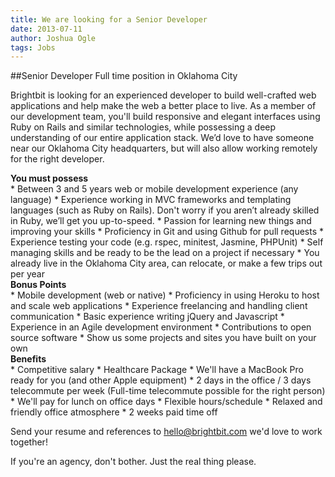 ```yaml
---
title: We are looking for a Senior Developer
date: 2013-07-11
author: Joshua Ogle
tags: Jobs
---
```

##Senior Developer
Full time position in Oklahoma City

Brightbit is looking for an experienced developer to build well-crafted web applications and help make the web a better place to live. As a member of our development team, you'll build responsive and elegant interfaces using Ruby on Rails and similar technologies, while possessing a deep understanding of our entire application stack. We’d love to have someone near our Oklahoma City headquarters, but will also allow working remotely for the right developer.

<div><strong>You must possess</strong></div>
* Between 3 and 5 years web or mobile development experience (any language)
* Experience working in MVC frameworks and templating languages (such as Ruby on Rails). Don't worry if you aren’t already skilled in Ruby, we’ll get you up-to-speed.
* Passion for learning new things and improving your skills
* Proficiency in Git and using Github for pull requests
* Experience testing your code (e.g. rspec, minitest, Jasmine, PHPUnit)
* Self managing skills and be ready to be the lead on a project if necessary
* You already live in the Oklahoma City area, can relocate, or make a few trips out per year


<div><strong>Bonus Points</strong></div>
* Mobile development (web or native)
* Proficiency in using Heroku to host and scale web applications
* Experience freelancing and handling client communication
* Basic experience writing jQuery and Javascript
* Experience in an Agile development environment
* Contributions to open source software
* Show us some projects and sites you have built on your own

<div><strong>Benefits</strong></div>
* Competitive salary
* Healthcare Package
* We'll have a MacBook Pro ready for you (and other Apple equipment)
* 2 days in the office / 3 days telecommute per week (Full-time telecommute possible for the right person)
* We'll pay for lunch on office days
* Flexible hours/schedule
* Relaxed and friendly office atmosphere
* 2 weeks paid time off

Send your resume and references to <hello@brightbit.com> we'd love to work together!

<p class="alert">If you're an agency, don't bother. Just the real thing please.</p>
